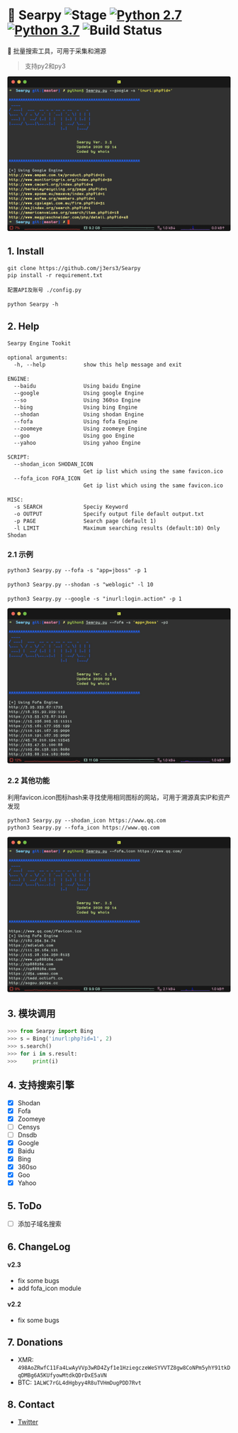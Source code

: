 # 🥀 Searpy ![Stage](https://img.shields.io/badge/Release-STABLE-brightgreen.svg) [![Python 2.7](https://img.shields.io/badge/Python-2.7-yellow.svg)](http://www.python.org/download/) [![Python 3.7](https://img.shields.io/badge/Python-3.7-yellow.svg)](http://www.python.org/download/) ![Build Status](https://img.shields.io/badge/Version-2.3-red.svg)

🔧 批量搜索工具，可用于采集和溯源

> 支持py2和py3

![banner](media/banner.png)


## 1. Install
```
git clone https://github.com/j3ers3/Searpy
pip install -r requirement.txt

配置API及账号 ./config.py

python Searpy -h
```


## 2. Help
```
Searpy Engine Tookit

optional arguments:
  -h, --help            show this help message and exit

ENGINE:
  --baidu               Using baidu Engine
  --google              Using google Engine
  --so                  Using 360so Engine
  --bing                Using bing Engine
  --shodan              Using shodan Engine
  --fofa                Using fofa Engine
  --zoomeye             Using zoomeye Engine
  --goo                 Using goo Engine
  --yahoo               Using yahoo Engine

SCRIPT:
  --shodan_icon SHODAN_ICON
                        Get ip list which using the same favicon.ico
  --fofa_icon FOFA_ICON
                        Get ip list which using the same favicon.ico

MISC:
  -s SEARCH             Speciy Keyword
  -o OUTPUT             Specify output file default output.txt
  -p PAGE               Search page (default 1)
  -l LIMIT              Maximum searching results (default:10) Only Shodan
```

### 2.1 示例
```
python3 Searpy.py --fofa -s "app=jboss" -p 1

python3 Searpy.py --shodan -s "weblogic" -l 10 

python3 Searpy.py --google -s "inurl:login.action" -p 1

```

![-w762](media/16001347790190.jpg)


###  2.2 其他功能
利用favicon.icon图标hash来寻找使用相同图标的网站，可用于溯源真实IP和资产发现

```
python3 Searpy.py --shodan_icon https://www.qq.com
python3 Searpy.py --fofa_icon https://www.qq.com
```

![截屏2020-09-15 09.44.36](media/%E6%88%AA%E5%B1%8F2020-09-15%2009.44.36.png)


## 3. 模块调用
```python
>>> from Searpy import Bing
>>> s = Bing('inurl:php?id=1', 2)
>>> s.search()
>>> for i in s.result:
>>>     print(i)
```

## 4. 支持搜索引擎
- [x] Shodan
- [x] Fofa
- [x] Zoomeye
- [ ] Censys
- [ ] Dnsdb
- [x] Google
- [x] Baidu
- [x] Bing
- [x] 360so
- [x] Goo
- [x] Yahoo

## 5. ToDo
- [ ] 添加子域名搜索

## 6. ChangeLog
#### v2.3 
- fix some bugs
- add fofa_icon module

#### v2.2 
- fix some bugs

## 7. Donations
* XMR: `498AoZRwfC11Fa4LwAyVVp3wRD4Zyf1e1HziegczeWeSYVVTZ8gw8CoNPm5yhY91tkDqDMBg6A5KUfyowMtdkQDrDxE5aVN`
* BTC: `1ALWC7rGL4dHgbyy4R8uTVHmDugPDD7Rvt`

## 8. Contact
- [Twitter](https://twitter.com/j3ers3)
